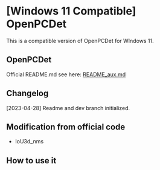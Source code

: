 # [Windows 11 Compatible]  OpenPCDet

This is a compatible version of OpenPCDet for WIndows 11. 

## OpenPCDet

Official README.md see here: [README_aux.md](README_aux.md)

## Changelog

[2023-04-28] Readme and dev branch initialized.

## Modification from official code

- IoU3d_nms

## How to use it